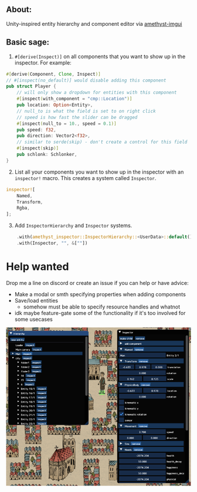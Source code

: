 ## About:
Unity-inspired entity hierarchy and component editor via [amethyst-imgui](https://github.com/Awpteamoose/amethyst-imgui)

## Basic sage:
1. `#[derive(Inspect)]` on all components that you want to show up in the inspector. For example:
```rust
#[derive(Component, Clone, Inspect)]
// #[inspect(no_default)] would disable adding this component
pub struct Player {
	// will only show a dropdown for entities with this component
	#[inspect(with_component = "cmp::Location")]
	pub location: Option<Entity>,
	// null_to is what the field is set to on right click
	// speed is how fast the slider can be dragged
	#[inspect(null_to = 10., speed = 0.1)]
	pub speed: f32,
	pub direction: Vector2<f32>,
	// similar to serde(skip) - don't create a control for this field
	#[inspect(skip)]
	pub schlonk: Schlonker,
}
```
2. List all your components you want to show up in the inspector with an `inspector!` macro. This creates a system called `Inspector`.
```rust
inspector![
	Named,
	Transform,
	Rgba,
];
```
3. Add `InspectorHierarchy` and `Inspector` systems.
```rust
	.with(amethyst_inspector::InspectorHierarchy::<UserData>::default(), "", &[])
	.with(Inspector, "", &[""])
```

# Help wanted
Drop me a line on discord or create an issue if you can help or have advice:

* Make a modal or smth specifying properties when adding components
* Save/load entities
	* somehow must be able to specify resource handles and whatnot
* idk maybe feature-gate some of the functionality if it's too involved for some usecases

![screenshot](https://raw.githubusercontent.com/awpteamoose/amethyst-inspector/master/screenshot.png)
